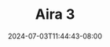 --- 
title: "Aira 3"
description: "streaming bokep Aira 3 simontok video full new"
date: 2024-07-03T11:44:43-08:00
file_code: "u8pqtvgnvhyg"
draft: false
cover: "0rg8hd9ihwbxq4i5.jpg"
tags: ["Aira", "bokep-indo", "bokep-viral", "bokep-ig"]
length: 6
fld_id: "1483111"
foldername: "Aira"
categories: ["Aira"]
views: 0
---